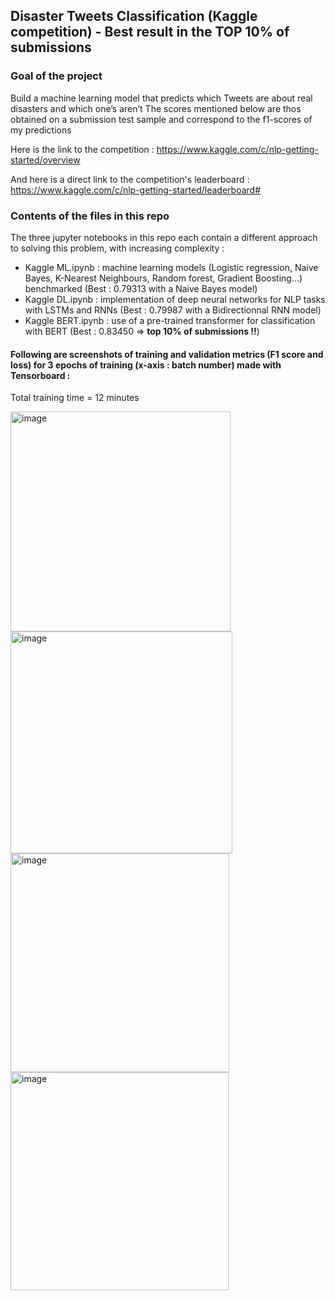 ## Disaster Tweets Classification (Kaggle competition) - Best result in the TOP 10% of submissions

### Goal of the project
Build a machine learning model that predicts which Tweets are about real disasters and which one’s aren’t
The scores mentioned below are thos obtained on a submission test sample and correspond to the f1-scores of my predictions

Here is the link to the competition : https://www.kaggle.com/c/nlp-getting-started/overview

And here is a direct link to the competition's leaderboard : https://www.kaggle.com/c/nlp-getting-started/leaderboard#

### Contents of the files in this repo
The three jupyter notebooks in this repo each contain a different approach to solving this problem, with increasing complexity :
- Kaggle ML.ipynb : machine learning models (Logistic regression, Naive Bayes, K-Nearest Neighbours, Random forest, Gradient Boosting...) benchmarked (Best : 0.79313 with a Naive Bayes model) 
- Kaggle DL.ipynb : implementation of deep neural networks for NLP tasks with LSTMs and RNNs (Best : 0.79987 with a Bidirectionnal RNN model)
- Kaggle BERT.ipynb : use of a pre-trained transformer for classification with BERT (Best : 0.83450 => **top 10% of submissions !!**)

#### Following are screenshots of training and validation metrics (F1 score and loss) for 3 epochs of training (x-axis : batch number) made with Tensorboard :
Total training time = 12 minutes

<img width="352" alt="image" src="https://user-images.githubusercontent.com/59745916/153378716-3d12dfe1-2d60-4daf-9d20-6cc445c518fb.png">
<img width="355" alt="image" src="https://user-images.githubusercontent.com/59745916/153378876-3cae6b52-a24e-41fa-b100-37a244a0b442.png">
<img width="350" alt="image" src="https://user-images.githubusercontent.com/59745916/153378998-6192333d-1a66-42c5-b313-0ef9675f1f27.png">
<img width="349" alt="image" src="https://user-images.githubusercontent.com/59745916/153379101-1c0c5736-fbcd-4f48-8216-8e1196c1ba30.png">

